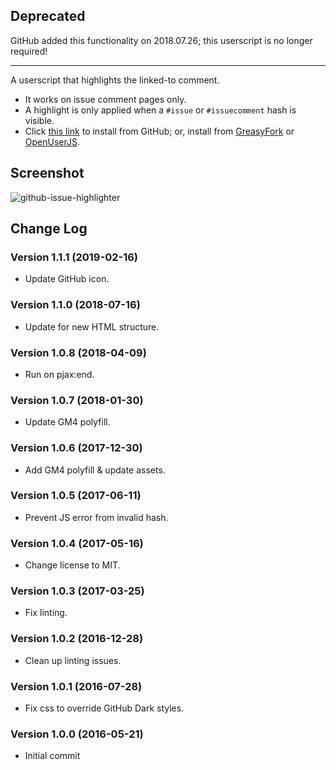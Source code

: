 ## **Deprecated**

GitHub added this functionality on 2018.07.26; this userscript is no longer required!

---

A userscript that highlights the linked-to comment.

* It works on issue comment pages only.
* A highlight is only applied when a `#issue` or `#issuecomment` hash is visible.
* Click [this link](https://raw.githubusercontent.com/Mottie/GitHub-userscripts/master/github-issue-highlighter.user.js) to install from GitHub; or, install from [GreasyFork](https://greasyfork.org/en/scripts/19867-github-issue-highlighter) or [OpenUserJS](https://openuserjs.org/scripts/Mottie/GitHub_Issue_Highlighter).

## Screenshot

![github-issue-highlighter](https://cloud.githubusercontent.com/assets/136959/15451464/3bd4b748-1f89-11e6-81a6-50bd6ed0a3fb.gif)

## Change Log

### Version 1.1.1 (2019-02-16)

* Update GitHub icon.

### Version 1.1.0 (2018-07-16)

* Update for new HTML structure.

### Version 1.0.8 (2018-04-09)

* Run on pjax:end.

### Version 1.0.7 (2018-01-30)

* Update GM4 polyfill.

### Version 1.0.6 (2017-12-30)

* Add GM4 polyfill & update assets.

### Version 1.0.5 (2017-06-11)

* Prevent JS error from invalid hash.

### Version 1.0.4 (2017-05-16)

* Change license to MIT.

### Version 1.0.3 (2017-03-25)

* Fix linting.

### Version 1.0.2 (2016-12-28)

* Clean up linting issues.

### Version 1.0.1 (2016-07-28)

* Fix css to override GitHub Dark styles.

### Version 1.0.0 (2016-05-21)

* Initial commit

